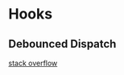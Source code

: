 # Hooks

## Debounced Dispatch
[stack overflow](https://stackoverflow.com/questions/47059007/debounce-multiple-dispatch-actions)